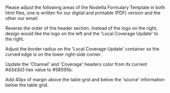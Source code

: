 Please adjust the following areas of the Nostella Formulary Template in both html files, one is written for our digital and printable (PDF) version and the other our email:

Reverse the order of the header section. Instead of the logo on the right, design would like the logo on the left and the 'Local Coverage Update' to the right.

Adjust the border radius on the 'Local Coverage Update' container so the curved edge is on the lower right-side corner.

Update the 'Channel' and 'Coverage' headers color from its current #d3d3d3 hex value to #58595b.

Add 40px of margin above the table grid and below the 'source' information below the table grid.
